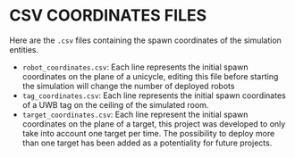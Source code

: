 # CSV COORDINATES FILES

Here are the `.csv` files containing the spawn coordinates of the simulation entities.

- `robot_coordinates.csv`: Each line represents the initial spawn coordinates on the plane of a unicycle, editing this file before starting the simulation will change the number of deployed robots
- `tag_coordinates.csv`: Each line represents the initial spawn coordinates of a UWB tag on the ceiling of the simulated room.
- `target_coordinates.csv`: Each line represent the initial spawn coordinates on the plane of a target, this project was developed to only take into account one target per time. The possibility to deploy more than one target has been added as a potentiality for future projects.